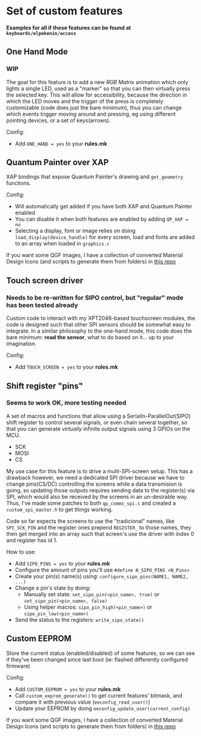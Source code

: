 
# Set of custom features
**Examples for all if these features can be found at `keyboards/elpekenin/access`**

## One Hand Mode
### **WIP**
The goal for this feature is to add a new *RGB Matrix* animation which only lights a single LED, used as a "marker" so that you can then virtually press the selected key. This will allow for accessibility, because the direction in which the LED moves and the trigger of the press is completely customizable (code does just the bare minimum), thus you can change which events trigger moving around and pressing, eg using different pointing devices, or a set of keys(arrows).

Config:
 - Add `ONE_HAND = yes` to your **rules.mk**

## Quantum Painter over XAP
XAP bindings that expose Quantum Painter's drawing and `get_geometry` functions.

Config:
 - Will automatically get added if you have both XAP and Quantum Painter enabled
 - You can disable it when both features are enabled by adding `QP_XAP = no`
 - Selecting a display, font or image relies on doing `load_display(device_handle)` for every screen, load and fonts are added to an array when loaded in `graphics.c`

If you want some QGF images, I have a collection of converted Material Design Icons (and scripts to generate them from folders) in [this repo](https://github.com/elpekenin/mdi-icons-qgf)

## Touch screen driver
### Needs to be re-written for SIPO control, but "regular" mode has been tested already
Custom code to interact with my XPT2046-based touchscreen modules, the code is designed such that other SPI sensors should be somewhat easy to integrate. In a similar philosophy to the one-hand mode, this code does the bare minimum: **read the sensor**, what to do based on it... up to your imagination.

Config:
 - Add `TOUCH_SCREEN = yes` to your **rules.mk**

## Shift register "pins"
### **Seems to work OK, more testing needed**
A set of macros and functions that allow using a SerialIn-ParallelOut(SIPO) shift register to control several signals, or even chain several together, so that you can generate *virtually* infinite output signals using 3 GPIOs on the MCU.
 - SCK
 - MOSI
 - CS

My use case for this feature is to drive a multi-SPI-screen setup. This has a drawback however, we need a dedicated SPI driver because we have to change pins(CS/DC) controlling the screens while a data transmision is going, so updating those outputs requires sending data to the register(s) via SPI, which would also be received by the screens in an un-desirable way.
Thus, I've made some patches to both `qp_comms_spi.c` and created a `custom_spi_master.h` to get things working.

Code so far expects the screens to use the "tradicional" names, like `SPI_SCK_PIN` and the register ones prepend `REGISTER_` to those names, they then get merged into an array such that screen's use the driver with index 0 and register has id 1.

How to use:
 - Add `SIPO_PINS = yes` to your **rules.mk**
 - Configure the amount of pins you'll use `#define N_SIPO_PINS <N_Pins>`
 - Create your pin(s) name(s) using: `configure_sipo_pins(NAME1, NAME2, ...)`
 - Change a pin's state by doing:
   - Manually set state: `set_sipo_pin(<pin_name>, true)` or `set_sipo_pin(<pin_name>, false)`
   - Using helper macros: `sipo_pin_high(<pin_name>)` or `sipo_pin_low(<pin_name>)`
 - Send the status to the registers: `write_sipo_state()`

## Custom EEPROM
Store the current status (enabled/disabled) of some features, so we can see if they've been changed since last boot (ie: flashed differently configured firmware)

Config:
 - Add `CUSTOM_EEPROM = yes` to your **rules.mk**
 - Call `custom_eeprom_generate()` to get current features' bitmask, and compare it with previous value (`eeconfig_read_user()`)
 - Update your EEPROM by doing `eeconfig_update_user(current_config)`

If you want some QGF images, I have a collection of converted Material Design Icons (and scripts to generate them from folders) in [this repo](https://github.com/elpekenin/mdi-icons-qgf)

